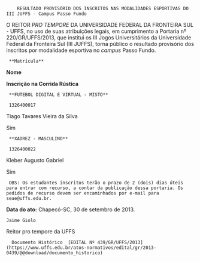         RESULTADO PROVISÓRIO DOS INSCRITOS NAS MODALIDADES ESPORTIVAS DO III JUFFS - Campus Passo Fundo  

O REITOR *PRO TEMPORE* DA UNIVERSIDADE FEDERAL DA FRONTEIRA SUL - UFFS, no uso de suas atribuições legais, em cumprimento a Portaria nº 220/GR/UFFS/2013, que institui os III Jogos Universitários da Universidade Federal da Fronteira Sul (III JUFFS), torna público o resultado provisório dos inscritos por modalidade esportiva no *campus* Passo Fundo.

     **Matrícula**

   **Nome**

   **Inscrição na Corrida Rústica**

     **FUTEBOL DIGITAL E VIRTUAL - MISTO**

     1326400017

   Tiago Tavares Vieira da Silva

   Sim

     **XADREZ - MASCULINO**

     1326400022

   Kleber Augusto Gabriel

   Sim

     OBS: Os estudantes inscritos terão o prazo de 2 (dois) dias úteis para entrar com recurso, a contar da publicação dessa portaria. Os pedidos de recurso devem ser encaminhados por e-mail para seae@uffs.edu.br.

  

   **Data do ato:** Chapecó-SC, 30 de setembro de 2013.   
 

    Jaime Giolo   
 Reitor pro tempore da UFFS 

      Documento Histórico  [EDITAL Nº 439/GR/UFFS/2013](https://www.uffs.edu.br/atos-normativos/edital/gr/2013-0439/@@download/documento_historico)     
      